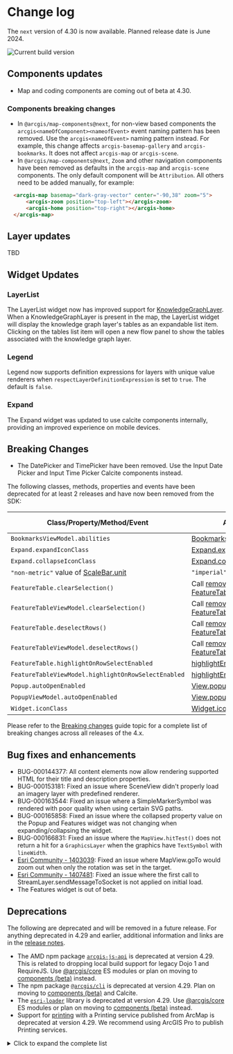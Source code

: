# Change log

The `next` version of 4.30 is now available. Planned release date is June 2024.

![Current build version](https://img.shields.io/npm/v/@arcgis/core/next?label=Current%20build)

## Components updates

- Map and coding components are coming out of beta at 4.30.

### Components breaking changes

- In `@arcgis/map-components@next`, for non-view based components the `arcgis<nameOfComponent><nameofEvent>` event naming pattern has been removed. Use the `arcgis<nameOfEvent>` naming pattern instead. For example, this change affects `arcgis-basemap-gallery` and `arcgis-bookmarks`. It does not affect `arcgis-map` or `arcgis-scene`. 
- In `@arcgis/map-components@next`, `Zoom` and other navigation components have been removed as defaults in the `arcgis-map` and `arcgis-scene` components. The only default component will be `Attribution`. All others need to be added manually, for example:

```html
  <arcgis-map basemap="dark-gray-vector" center="-90,38" zoom="5">
      <arcgis-zoom position="top-left"></arcgis-zoom>
      <arcgis-home position="top-right"></arcgis-home>
  </arcgis-map>
```

## Layer updates

TBD

## Widget Updates

### LayerList

The LayerList widget now has improved support for [KnowledgeGraphLayer](https://developers.arcgis.com/javascript/latest/api-reference/esri-layers-KnowledgeGraphLayer.html). When a KnowledgeGraphLayer is present in the map, the LayerList widget will display the knowledge graph layer's tables as an expandable list item. Clicking on the tables list item will open a new flow panel to show the tables associated with the knowledge graph layer.

### Legend

Legend now supports definition expressions for layers with unique value renderers when `respectLayerDefinitionExpression` is set to `true`. The default is `false`.

### Expand

The Expand widget was updated to use calcite components internally, providing an improved experience on mobile devices.

## Breaking Changes

- The DatePicker and TimePicker have been removed. Use the Input Date Picker and Input Time Picker Calcite components instead.

The following classes, methods, properties and events have been deprecated for at least 2 releases and have now been removed from the SDK:

| Class/Property/Method/Event | Alternate option | Version deprecated |
|-----------------------------|------------------|--------------------|
| `BookmarksViewModel.abilities`         | [BookmarksViewModel.capabilities](https://developers.arcgis.com/javascript/latest/api-reference/esri-widgets-Bookmarks-BookmarksViewModel.html#capabilities) | 4.27 |
| `Expand.expandIconClass`               | [Expand.expandIcon](https://developers.arcgis.com/javascript/latest/api-reference/esri-widgets-Expand.html#expandIcon)    | 4.27 | 
| `Expand.collapseIconClass`               | [Expand.collapseIcon](https://developers.arcgis.com/javascript/latest/api-reference/esri-widgets-Expand.html#collapseIcon) | 4.27 |
| `"non-metric"` value of [ScaleBar.unit](https://developers.arcgis.com/javascript/latest/api-reference/esri-widgets-ScaleBar.html#unit) |`"imperial"`               | 4.27 |
| `FeatureTable.clearSelection()`  |  Call [removeAll()](/api-reference/esri-core-Collection.html#removeAll) on [FeatureTable.highlightIds](/api-reference/esri-widgets-FeatureTable.html#highlightIds)  | 4.25  |
| `FeatureTableViewModel.clearSelection()`  |  Call [removeAll()](/api-reference/esri-core-Collection.html#removeAll) on [FeatureTableViewModel.highlightIds](/api-reference/esri-widgets-FeatureTable-FeatureTableViewModel.html#highlightIds)   | 4.25  |
| `FeatureTable.deselectRows()`  |  Call [remove()](/api-reference/esri-core-Collection.html#remove) on [FeatureTable.highlightIds](/api-reference/esri-widgets-FeatureTable.html#highlightIds)  |  4.25  |
| `FeatureTableViewModel.deselectRows()`  |  Call [remove()](/api-reference/esri-core-Collection.html#remove) on [FeatureTableViewModel.highlightIds](/api-reference/esri-widgets-FeatureTable-FeatureTableViewModel.html#highlightIds)  |  4.25  |
| `FeatureTable.highlightOnRowSelectEnabled`  |  [highlightEnabled](api-reference/esri-widgets-FeatureTable.html#highlightEnabled)  |  4.25  |
| `FeatureTableViewModel.highlightOnRowSelectEnabled`  |  [highlightEnabled](api-reference/esri-widgets-FeatureTable-FeatureTableViewModel.html#highlightEnabled) |  4.25  |
| `Popup.autoOpenEnabled`                | [View.popupEnabled](https://developers.arcgis.com/javascript/latest/api-reference/esri-views-View.html#popupEnabled)    | 4.27 |
| `PopupViewModel.autoOpenEnabled`       | [View.popupEnabled](https://developers.arcgis.com/javascript/latest/api-reference/esri-views-View.html#popupEnabled)    | 4.27 |
| `Widget.iconClass`                     | [Widget.icon](https://developers.arcgis.com/javascript/latest/api-reference/esri-widgets-Widget.html#icon)                | 4.27 | 

Please refer to the [Breaking changes](https://developers.arcgis.com/javascript/latest/breaking-changes/) guide topic for a complete list of breaking changes across all releases of the 4.x.

## Bug fixes and enhancements

- BUG-000144377: All content elements now allow rendering supported HTML for their title and description properties.
- BUG-000153181: Fixed an issue where SceneView didn't properly load an imagery layer with predefined renderer.
- BUG-000163544: Fixed an issue where a SimpleMarkerSymbol was rendered with poor quality when using certain SVG paths.
- BUG-000165858: Fixed an issue where the collapsed property value on the Popup and Features widget was not changing when expanding/collapsing the widget.
- BUG-000166831: Fixed an issue where the `MapView.hitTest()` does not return a hit for a `GraphicsLayer` when the graphics have `TextSymbol` with `lineWidth`.
- [Esri Community - 1403039](https://community.esri.com/t5/arcgis-javascript-maps-sdk-questions/4-29-breaking-change-mapview-goto-w-rotation/m-p/1403039): Fixed an issue where MapView.goTo would zoom out when only the rotation was set in the target.
- [Esri Community - 1407481](https://community.esri.com/t5/arcgis-javascript-maps-sdk-questions/first-calls-to-sendmessagetoclient-not-used/m-p/1407481): Fixed an issue where the first call to StreamLayer.sendMessageToSocket is not applied on initial load.
- The Features widget is out of beta.

## Deprecations

The following are deprecated and will be removed in a future release. For anything deprecated in 4.29 and earlier, additional information and links are in the [release notes](https://developers.arcgis.com/javascript/latest/release-notes/#deprecated-classes-properties-methods-events).

- The AMD npm package [`arcgis-js-api`](https://www.npmjs.com/package/arcgis-js-api) is deprecated at version 4.29. This is related to dropping local build support for legacy Dojo 1 and RequireJS. Use [@arcgis/core](https://developers.arcgis.com/javascript/latest/es-modules/) ES modules or plan on moving to [components (beta)](https://developers.arcgis.com/javascript/latest/components/) instead.
- The npm package [`@arcgis/cli`](https://www.npmjs.com/package/@arcgis/cli) is deprecated at version 4.29. Plan on moving to [components (beta)](https://developers.arcgis.com/javascript/latest/components/) and Calcite.
- The [`esri-loader`](https://github.com/Esri/esri-loader/blob/master/README.md) library is deprecated at version 4.29. Use [@arcgis/core](https://developers.arcgis.com/javascript/latest/es-modules/) ES modules or plan on moving to [components (beta)](https://developers.arcgis.com/javascript/latest/components/) instead.
- Support for [printing](/api-reference/esri-rest-print.html) with a Printing service published from ArcMap is deprecated at version 4.29. We recommend using ArcGIS Pro to publish Printing services.

<details>
  <summary>Click to expand the complete list</summary>

- Accessor.get deprecated since version 4.28. Use optional chaining
- AreaMeasurement2DViewModel.geodesicDistanceThreshold deprecated since version 4.29.
- BasemapLayerList.editingEnabled deprecated since 4.29. Use selectionMode, visibleElements.editTitleButton, and dragEnabled instead.
- BasemapLayerList.multipleSelectionEnabled deprecated since 4.29. Use selectionMode instead.
- Bookmarks.editingEnabled deprecated since 4.29. Use visibleElements.editBookmarkButton, visibleElements.addBookmarkButton, and dragEnabled instead.
- DistanceMeasurement2DViewModel.geodesicDistanceThreshold deprecated since version 4.29.
- Editor.allowedWorkflows deprecated since version 4.29. Use Editor.visibleElements instead.
- EditorViewModel.allowedWorkflows deprecated since version 4.29. Use Editor.visibleElements instead.
- EditorViewModel.editableItems deprecated
- ElevationProfile.geodesicDistanceThreshold deprecated since version 4.29.
- ElevationProfileViewModel.geodesicDistanceThreshold deprecated since version 4.29.
- ExternalRenderer.ExternalRenderer deprecated since 4.29. Use new RenderNode instead.
- externalRenderers.add deprecated since 4.29. Use new RenderNode instead.
- externalRenderers.fromRenderCoordinates deprecated since 4.29. Use webgl.fromRenderCoordinates instead.
- externalRenderers.getRenderCamera deprecated since 4.29. Use new RenderNode.camera instead.
- externalRenderers.remove deprecated since 4.29. Use new RenderNode instead.
- externalRenderers.renderCoordinateTransformAt deprecated since 4.29. Use webgl.renderCoordinateTransformAt instead.
- externalRenderers.requestRender deprecated since 4.29. Use new RenderNode.requestRender() instead.
- externalRenderers.toRenderCoordinates deprecated since 4.29. Use webgl.toRenderCoordinates instead.
- externalRenderers deprecated since 4.29. Use the new RenderNode instead.
- FeatureForm.view deprecated since 4.27. Use map instead.
- FeatureTable.clearSelection deprecated since version 4.25. Use highlightIds.removeAll() instead.
- FeatureTable.deselectRows deprecated since 4.25. Use highlightIds.remove() instead.
- FeatureTable.highlightOnRowSelectEnabled deprecated since version 4.25. Use highlightEnabled instead.
- FeatureTable.selection-change deprecated since version 4.25. Listen for changes on highlightIds instead.
- FeatureTable.selectRows deprecated since 4.25. Use highlightIds.add() instead.
- FeatureTableViewModel.clearSelection deprecated since version 4.25. Use highlightIds.removeAll() instead.
- FeatureTableViewModel.highlightOnRowSelectEnabled deprecated since version 4.25. Use highlightEnabled instead.
- FeatureTableViewModel.selectRows deprecated since 4.25. Use highlightIds.add() instead.
- GroupInput.state deprecated since version 4.28. Instead use open.
- HandleOwner deprecated since version 4.28. Use addHandles() and removeHandles() from Accessor instead.
- ImageHistogramParameters.renderingRule deprecated since version 4.27. Use rasterFunction instead.
- ImageIdentifyParameters.renderingRule deprecated since version 4.27. Use rasterFunctions instead.
- ImageIdentifyParameters.renderingRules deprecated since version 4.27. Use rasterFunctions instead.
- ImageryLayer.renderingRule deprecated since 4.27. Use rasterFunction instead.
- ImageryTileLayer.rasterInfo deprecated since 4.29. Use serviceRasterInfo instead.
- LayerList.multipleSelectionEnabled deprecated since 4.29. Use selectionMode instead.
- LayerList.selectionEnabled deprecated since 4.29. Use selectionMode and dragEnabled instead.
- Lighting.clone deprecated since version 4.24
- Lighting deprecated since version 4.24. Use SunLighting instead.
- Locate.rotationEnabled deprecated since 4.29. Use Track widget instead
- Mesh.createFromFiles deprecated Use convertMesh instead.
- MosaicRule.itemRenderingRule deprecated since version 4.27. Use itemRasterFunction instead.
- Popup.collapseEnabled deprecated since 4.29. Use PopupVisibleElements.collapseButton instead.
- Popup.spinnerEnabled deprecated since 4.29. Use PopupVisibleElements.spinner instead.
- RenderContext.RenderContext deprecated since 4.29. Use new RenderNode instead.
- RenderContextCallback.RenderContextCallback deprecated since 4.29. Use new RenderNode.render instead.
- Subclassing and extending esri/widgets/Widget when building custom widgets is deprecated at 4.27. Use the JavaScript framework of your choice to create an HTMLElement and use View.ui to add it to the MapView or SceneView.
- SunLighting.ambientOcclusionEnabled deprecated since version 4.27. Ambient occlusion is automatically shown and this property has no effect.
- SunLighting.waterReflectionEnabled deprecated since version 4.27. Reflections are automatically shown and this property has no effect.
- TableList.multipleSelectionEnabled deprecated since 4.29. Use selectionMode instead.
- TableList.selectionEnabled deprecated since 4.29. Use selectionMode and dragEnabled instead.
- TimeSlider.getPropertiesFromWebMap deprecated since 4.29. Use getTimeSliderSettingsFromWebMap instead.
- The addBookmark property within Bookmarks.visibleElements is deprecated at 4.29. Use visibleElements.addBookmarkButton instead.
- The allowAttachments property within Editor.layerInfos is deprecated at 4.25. Use either attachmentsOnCreateEnabled or attachmentsOnUpdateEnabled instead.
- The "connectivity" possible value for QueryAssociationsParameters.types is deprecated at 4.29. Please use "junction-junction-connectivity" instead.
- TimeSliderViewModel.getPropertiesFromWebMap deprecated since 4.29. Use getTimeSliderSettingsFromWebMap instead.
- ValidateNetworkTopologyResult.dirtyAreaCount deprecated since version 4.28. Dirty area count was implemented in the original version of utility network, but as of schema version 4 of the utility network, this is no longer supported.
- VirtualLighting.ambientOcclusionEnabled deprecated since version 4.27. Ambient occlusion is automatically shown and this property has no effect.
- VirtualLighting.waterReflectionEnabled deprecated since version 4.27. Reflections are automatically shown and this property has no effect.
- VoxelVariable deprecated since 4.25. Use VoxelVariable instead.
- VoxelVolumeStyle deprecated since 4.25. Use VoxelVolumeStyle instead.
- WCSLayer.rasterInfo deprecated since 4.29. Use serviceRasterInfo instead.
- Widget.own deprecated since 4.28 Use addHandles() instead.

</details>
